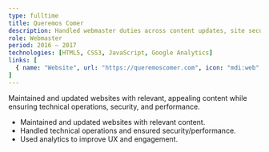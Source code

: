 ```yaml
---
type: fulltime
title: Queremos Comer
description: Handled webmaster duties across content updates, site security, and performance, using analytics insights to guide UX improvements and keep the experience fast and reliable.
role: Webmaster
period: 2016 – 2017
technologies: [HTML5, CSS3, JavaScript, Google Analytics]
links: [
  { name: "Website", url: "https://queremoscomer.com", icon: "mdi:web" }
]
---
```


<Grid cols="1" :md="2" :lg="2">
  <Card title="Overview">
    Maintained and updated websites with relevant, appealing content while ensuring technical operations, security, and performance.
  </Card>
  <Card title="Highlights">
    <ul>
      <li>Maintained and updated websites with relevant content.</li>
      <li>Handled technical operations and ensured security/performance.</li>
      <li>Used analytics to improve UX and engagement.</li>
    </ul>
  </Card>
</Grid>
